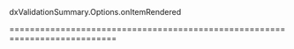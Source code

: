 <!--id-->dxValidationSummary.Options.onItemRendered<!--/id-->
<!--merge--><!--/merge-->
<!--hidden--><!--/hidden-->
===========================================================================
